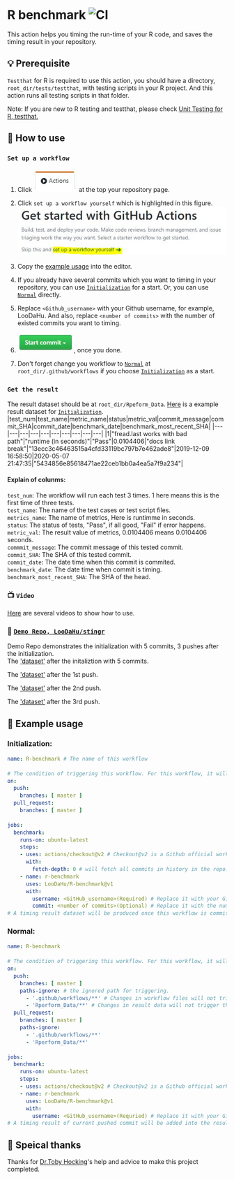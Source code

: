 # R benchmark ![CI](https://github.com/LooDaHu/R-benchmark/workflows/CI/badge.svg)

This action helps you timing the run-time of your R code, and saves the timing result in your repository. 

## :bulb: Prerequisite

`Testthat` for R is required to use this action, you should have a directory, `root_dir/tests/testthat`, with testing scripts in your R project. And this action runs all testing scripts in that folder.

Note: If you are new to R testing and testthat, please check [Unit Testing for R, testthat.](https://testthat.r-lib.org/)

## :wrench: How to use


### `Set up a workflow`

1. Click ![Action button](./readme_pics/action_button.JPG) at the top your repository page.

2. Click `set up a workflow yourself` which is highlighted in this figure.![set-up link](./readme_pics/set_up_link.JPG)  

3. Copy the [example usage](#pencil-example-usage) into the editor.

4. If you already have several commits which you want to timing in your repository, you can use [`Initialization`](#initialization) for a start. Or, you can use [`Normal`](#normal) directly.

5. Replace `<Github_username>` with your Github username, for example, LooDaHu. And also, replace `<number of commits>` with the number of existed commits you want to timing.

6. ![Commit_button](./readme_pics/commit_button.JPG), once you done.

7. Don't forget change you workflow to [`Normal`](#normal) at `root_dir/.github/workflows` if you choose [`Initialization`](#initialization) as a start.

### `Get the result`
The result dataset should be at `root_dir/Rpeform_Data`.
[Here](https://github.com/LooDaHu/PeakSegDisk/blob/master/Rperform_Data/PeakSegDisk_Result.csv) is a example result dataset for [`Initialization`](#initialization). 
|test_num|test_name|metric_name|status|metric_val|commit_message|commit_SHA|commit_date|benchmark_date|benchmark_most_recent_SHA|
|---|---|---|---|---|---|---|---|---|---|
|1|"fread.last works with bad path"|"runtime (in seconds)"|"Pass"|0.0104406|"docs link break"|"13ecc3c46463515a4cfd33119bc797b7e462ade8"|2019-12-09 16:58:50|2020-05-07 21:47:35|"5434856e85618471ae22ceb1bb0a4ea5a7f9a234"|

#### Explain of colunms:
`test_num`: The workflow will run each test 3 times. 1 here means this is the first time of three tests. <br>
`test_name`: The name of the test cases or test script files. <br>
`metrics_name`: The name of metrics, Here is runtimme in seconds. <br>
`status`: The status of tests, "Pass", if all good, "Fail" if error happens. <br>
`metric_val`: The result value of metrics, 0.0104406 means 0.0104406 seconds. <br>
`commmit_message`: The commit message of this tested commit. <br> 
`commit_SHA`: The SHA of this tested commit.<br>
`commit_date`: The date time when this commit is commited. <br>
`benchmark_date`: The date time when commit is timing. <br>
`benchmark_most_recent_SHA`: The SHA of the head. <br>

### :tv: `Video`
[Here](https://www.youtube.com/watch?v=4L5zIt7bPYY&list=PLJIfATvH6XAhcXBZjqKzgU54E-GWAV8lh) are several videos to show how to use.

### :file_folder: [`Demo Repo, LooDaHu/stingr`](https://github.com/LooDaHu/stringr)
Demo Repo demonstrates the initialization with 5 commits, 3 pushes after the initialization.<br>
The ['dataset'](https://github.com/LooDaHu/stringr/commit/bd427e9a4c3df432fa36a7eceddbadef32a4156d) after the initaliztion with 5 commits.

The ['dataset'](https://github.com/LooDaHu/stringr/commit/d9d7a1659c7bcbbc9ec2ec7369a7f83c6dc044d2) after the 1st push.

The ['dataset'](https://github.com/LooDaHu/stringr/commit/edbbb2514af6e24412172b403c7dc00f537fbd87) after the 2nd push.

The ['dataset'](https://github.com/LooDaHu/stringr/commit/d822b3eb921d2fad60f5489379b2fbbf6e0e6cb6) after the 3rd push.
## :pencil: Example usage
### Initialization:
```yaml
name: R-benchmark # The name of this workflow

# The condition of triggering this workflow. For this workflow, it will be triggered when push or pull request happens at master branch.
on:  
  push:
    branches: [ master ] 
  pull_request:
    branches: [ master ]

jobs:
  benchmark:
    runs-on: ubuntu-latest
    steps:
    - uses: actions/checkout@v2 # Checkout@v2 is a Github official workflow that can checkout your repo on VM.
      with:
        fetch-depth: 0 # will fetch all commits in history in the repo.
    - name: r-benchmark
      uses: LooDaHu/R-benchmark@v1
      with:
        username: <GitHub_username>(Required) # Replace it with your Github username.
        commit: <number of commits>(Optional) # Replace it with the number of existing commits from the head you want to timing.
# A timing result dataset will be produced once this workflow is committed.
```

### Normal:
```yaml
name: R-benchmark

# The condition of triggering this workflow. For this workflow, it will be triggered when push or pull request happens at master branch.
on:
  push:
    branches: [ master ]
    paths-ignore: # the ignored path for triggering.
      - '.github/workflows/**' # Changes in workflow files will not trigger this action
      - 'Rperform_Data/**' # Changes in result data will not trigger this action
  pull_request:
    branches: [ master ]
    paths-ignore: 
      - '.github/workflows/**'
      - 'Rperform_Data/**'

jobs:
  benchmark:
    runs-on: ubuntu-latest
    steps:
    - uses: actions/checkout@v2 # Checkout@v2 is a Github official workflow that can checkout your repo on VM.
    - name: r-benchmark
      uses: LooDaHu/R-benchmark@v1
      with:
        username: <GitHub_username>(Requried) # Replace it with your Github username.
# A timing result of current pushed commit will be added into the result dataset once changes happen at non-ignored directories.    
```

## :tada: Speical thanks
Thanks for [Dr.Toby Hocking](https://github.com/tdhock)'s help and advice to make this project completed.
